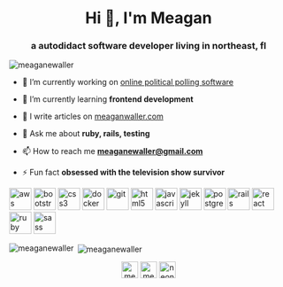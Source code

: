 <h1 align="center">Hi 👋, I'm Meagan</h1>
<h3 align="center">a autodidact software developer living in northeast, fl</h3>

<p align="left"> <img src="https://komarev.com/ghpvc/?username=meaganewaller" alt="meaganewaller" /> </p>

- 🔭 I’m currently working on [online political polling software](http://civiqs.com)

- 🌱 I’m currently learning **frontend development**

- 📝 I write articles on [meaganwaller.com](http://meaganwaller.com)

- 💬 Ask me about **ruby, rails, testing**

- 📫 How to reach me **meaganewaller@gmail.com**

- ⚡ Fun fact **obsessed with the television show survivor**

<p align="left"><img src="https://devicons.github.io/devicon/devicon.git/icons/amazonwebservices/amazonwebservices-original-wordmark.svg" alt="aws" width="40" height="40"/> <img src="https://devicons.github.io/devicon/devicon.git/icons/bootstrap/bootstrap-plain.svg" alt="bootstrap" width="40" height="40"/> <img src="https://devicons.github.io/devicon/devicon.git/icons/css3/css3-original-wordmark.svg" alt="css3" width="40" height="40"/> <img src="https://devicons.github.io/devicon/devicon.git/icons/docker/docker-original-wordmark.svg" alt="docker" width="40" height="40"/> <img src="https://www.vectorlogo.zone/logos/git-scm/git-scm-icon.svg" alt="git" width="40" height="40"/> <img src="https://devicons.github.io/devicon/devicon.git/icons/html5/html5-original-wordmark.svg" alt="html5" width="40" height="40"/> <img src="https://devicons.github.io/devicon/devicon.git/icons/javascript/javascript-original.svg" alt="javascript" width="40" height="40"/> <img src="https://www.vectorlogo.zone/logos/jekyllrb/jekyllrb-icon.svg" alt="jekyll" width="40" height="40"/> <img src="https://devicons.github.io/devicon/devicon.git/icons/postgresql/postgresql-original-wordmark.svg" alt="postgresql" width="40" height="40"/> <img src="https://devicons.github.io/devicon/devicon.git/icons/rails/rails-original-wordmark.svg" alt="rails" width="40" height="40"/> <img src="https://devicons.github.io/devicon/devicon.git/icons/react/react-original-wordmark.svg" alt="react" width="40" height="40"/> <img src="https://devicons.github.io/devicon/devicon.git/icons/ruby/ruby-original-wordmark.svg" alt="ruby" width="40" height="40"/> <img src="https://devicons.github.io/devicon/devicon.git/icons/sass/sass-original.svg" alt="sass" width="40" height="40"/></p><p><img align="left" src="https://github-readme-stats.vercel.app/api/top-langs/?username=meaganewaller&layout=compact&hide=html" alt="meaganewaller" /></p>

<p>&nbsp;<img align="center" src="https://github-readme-stats.vercel.app/api?username=meaganewaller&show_icons=true" alt="meaganewaller" /></p>

<p align="center">
<a href="https://twitter.com/meaganewaller" target="blank"><img align="center" src="https://cdn.jsdelivr.net/npm/simple-icons@3.0.1/icons/twitter.svg" alt="meaganewaller" height="30" width="30" /></a>
<a href="https://linkedin.com/in/meagan-waller-a3299036" target="blank"><img align="center" src="https://cdn.jsdelivr.net/npm/simple-icons@3.0.1/icons/linkedin.svg" alt="meagan-waller-a3299036" height="30" width="30" /></a>
<a href="https://instagram.com/neonbudlightsign" target="blank"><img align="center" src="https://cdn.jsdelivr.net/npm/simple-icons@3.0.1/icons/instagram.svg" alt="neonbudlightsign" height="30" width="30" /></a>
</p>
